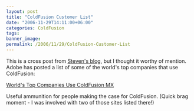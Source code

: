 ```yaml
---
layout: post
title: "ColdFusion Customer List"
date: "2006-11-29T14:11:00+06:00"
categories: ColdFusion 
tags: 
banner_image: 
permalink: /2006/11/29/ColdFusion-Customer-List
---
```


This is a cross post from <a href="http://www.talkingtree.com/blog/index.cfm/2006/11/29/Top-Companies-Using-ColdFusion-MX">Steven's blog</a>, but I thought it worthy of mention. Adobe has posted a list of some of the world's top companies that use ColdFusion:

<a href="http://www.adobe.com/products/coldfusion/proven/">World's Top Companies Use ColdFusion MX</a>

Useful ammunition for people making the case for ColdFusion. (Quick brag moment - I was involved with two of those sites listed there!)